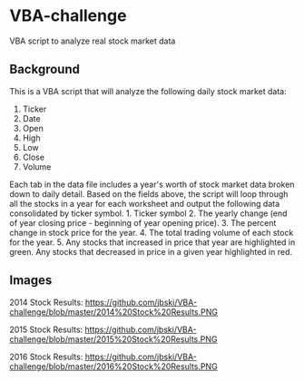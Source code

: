 # VBA-challenge
VBA script to analyze real stock market data

## Background

This is a VBA script that will analyze the following daily stock market data:
  1. Ticker
  2. Date
  3. Open
  4. High
  5. Low
  6. Close
  7. Volume
  
Each tab in the data file includes a year's worth of stock market data broken down to daily detail. Based on the fields above, the script will loop through all the stocks in a year for each worksheet and output the following data consolidated by ticker symbol.
    1. Ticker symbol
    2. The yearly change (end of year closing price - beginning of year opening price).
    3. The percent change in stock price for the year.
    4. The total trading volume of each stock for the year.
    5. Any stocks that increased in price that year are highlighted in green. Any stocks that decreased in price in a given year highlighted in red.
    
## Images

2014 Stock Results:
https://github.com/jbski/VBA-challenge/blob/master/2014%20Stock%20Results.PNG

2015 Stock Results:
https://github.com/jbski/VBA-challenge/blob/master/2015%20Stock%20Results.PNG

2016 Stock Results:
https://github.com/jbski/VBA-challenge/blob/master/2016%20Stock%20Results.PNG

    
